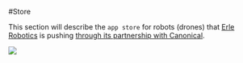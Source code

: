 #Store

This section will describe the `app store` for robots (drones) that [Erle Robotics](http://erlerobotics.com) is pushing [through its partnership with Canonical](http://ubuntu.com/things).

![](img/appstore.png)

